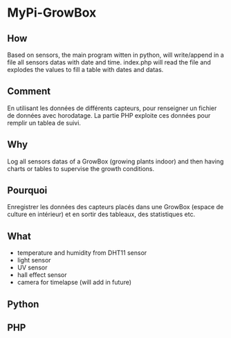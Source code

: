 # MyPi-GrowBox

## How
Based on sensors, the main program witten in python, will write/append in a file all sensors datas with date and time.
index.php will read the file and explodes the values to fill a table with dates and datas.

## Comment
En utilisant les données de différents capteurs, pour renseigner un fichier de données avec horodatage.
La partie PHP exploite ces données pour remplir un tablea de suivi.


## Why
Log all sensors datas of a GrowBox (growing plants indoor) and then having charts or tables to supervise the growth conditions.

## Pourquoi
Enregistrer les données des capteurs placés dans une GrowBox (espace de culture en intérieur) et en sortir des tableaux, des statistiques etc.

## What
- temperature and humidity from DHT11 sensor
- light sensor
- UV sensor
- hall effect sensor
- camera for timelapse (will add in future)

## Python

## PHP
